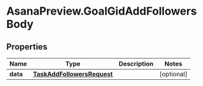 # AsanaPreview.GoalGidAddFollowersBody

## Properties
Name | Type | Description | Notes
------------ | ------------- | ------------- | -------------
**data** | [**TaskAddFollowersRequest**](TaskAddFollowersRequest.md) |  | [optional] 

